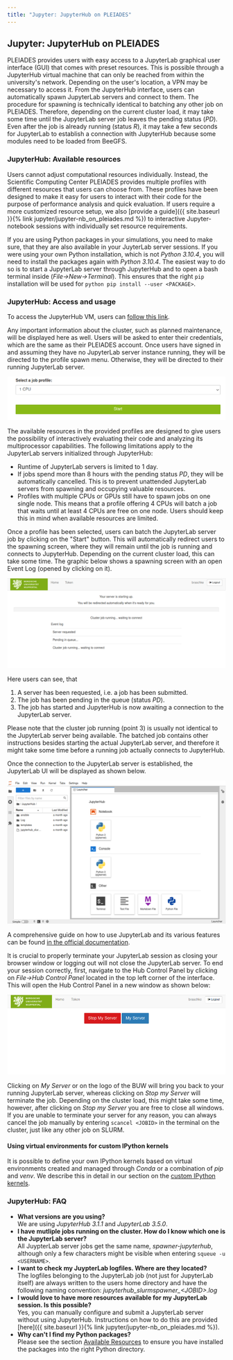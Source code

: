 ```yaml
---
title: "Jupyter: JupyterHub on PLEIADES"
---
```


## Jupyter: JupyterHub on PLEIADES

PLEIADES provides users with easy access to a JupyterLab graphical user interface (GUI) that comes with preset resources. This is possible through a JupyterHub virtual machine that can only be reached from within the university's network. Depending on the user's location, a VPN may be necessary to access it. From the JupyterHub interface, users can automatically spawn JupyterLab servers and connect to them. The procedure for spawning is technically identical to batching any other job on PLEIADES. Therefore, depending on the current cluster load, it may take some time until the JupyterLab server job leaves the pending status (*PD*). Even after the job is already running (status *R*), it may take a few seconds for JupyterLab to establish a connection with JupyterHub because some modules need to be loaded from BeeGFS.

### JupyterHub: Available resources

Users cannot adjust computational resources individually. Instead, the Scientific Computing Center PLEIADES provides multiple profiles with different resources that users can choose from. These profiles have been designed to make it easy for users to interact with their code for the purpose of performance analysis and quick evaluation. If users require a more customized resource setup, we also [provide a guide]({{ site.baseurl }}{% link jupyter/jupyter-nb_on_pleiades.md %}) to interactive Jupyter-notebook sessions with individually set resource requirements.  
  
If you are using Python packages in your simulations, you need to make sure, that they are also available in your JuyterLab server sessions. If you were using your own Python installation, which is not *Python 3.10.4*, you will need to install the packages again with *Python 3.10.4*. The easiest way to do so is to start a JupyterLab server through JupyterHub and to open a bash terminal inside (*File-&gt;New-&gt;Terminal*). This ensures that the right `pip` installation will be used for `python pip install --user <PACKAGE>`.



### JupyterHub: Access and usage

To access the JupyterHub VM, users can [follow this link](https://jupyterhub.pleiades.uni-wuppertal.de/).
  
Any important information about the cluster, such as planned maintenance, will be displayed here as well. Users will be asked to enter their credentials, which are the same as their PLEIADES account. Once users have signed in and assuming they have no JupyterLab server instance running, they will be directed to the profile spawn menu. Otherwise, they will be directed to their running JupyterLab server.

[![Dropdown menu for the profile selection](../assets/img/jupyterhub/jh_profileSelection.png)](../assets/img/jupyterhub/jh_profileSelection.png "Dropdown menu for the profile selection")

The available resources in the provided profiles are designed to give users the possibility of interactively evaluating their code and analyzing its multiprocessor capabilities. The following limitations apply to the JupyterLab servers initialized through JupyterHub:

* Runtime of JupyterLab servers is limited to 1 day.
* If jobs spend more than 8 hours with the pending status *PD*, they will be automatically cancelled. This is to prevent unattended JupyterLab servers from spawning and occupying valuable resources.
* Profiles with multiple CPUs or GPUs still have to spawn jobs on one single node. This means that a profile offering 4 CPUs will batch a job that waits until at least 4 CPUs are free on one node. Users should keep this in mind when available resources are limited.

Once a profile has been selected, users can batch the JupyterLab server job by clicking on the "Start" button. This will automatically redirect users to the spawning screen, where they will remain until the job is running and connects to JupyterHub. Depending on the current cluster load, this can take some time. The graphic below shows a spawning screen with an open Event Log (opened by clicking on it).

[![Spawning screen with open event log](../assets/img/jupyterhub/jh_pending.png)](assets/img/jupyterhub/jh_pending.png "Spawning screen with open event log")

Here users can see, that

1. A server has been requested, i.e. a job has been submitted.
2. The job has been pending in the queue (status *PD*).
3. The job has started and JupyterHub is now awaiting a connection to the JupyterLab server.

Please note that the cluster job running (point 3) is usually not identical to the JupyterLab server being available. The batched job contains other instructions besides starting the actual JupyterLab server, and therefore it might take some time before a running job actually connects to JupyterHub.
  
  
Once the connection to the JupyterLab server is established, the JupyterLab UI will be displayed as shown below.
  
[![GUI of JupyterLab](../assets/img/jupyterhub/jh_interface.png)](assets/img/jupyterhub/jh_interface.png "GUI of JupyterLab")
  
A comprehensive guide on how to use JupyterLab and its various features can be found [in the official documentation](https://jupyterlab.readthedocs.io/en/stable/user/interface.html).
  
It is crucial to properly terminate your JupyterLab session as closing your browser window or logging out will not close the JupyterLab server. To end your session correctly, first, navigate to the Hub Control Panel by clicking on *File-&gt;Hub Control Panel* located in the top left corner of the interface. This will open the Hub Control Panel in a new window as shown below:
  
[![Hub Control Panel](../assets/img/jupyterhub/jh_hubControl.png)](assets/img/jupyterhub/jh_hubControl.png "Hub Control Panel")
  
Clicking on *My Server* or on the logo of the BUW will bring you back to your running JupyterLab server, whereas clicking on *Stop my Server* will terminate the job. Depending on the cluster load, this might take some time, however, after clicking on *Stop my Server* you are free to close all windows.  
If you are unable to terminate your server for any reason, you can always cancel the job manually by entering `scancel <JOBID>` in the terminal on the cluster, just like any other job on SLURM.

#### Using virtual environments for custom IPython kernels

It is possible to define your own IPython kernels based on virtual environments created and managed through *Conda* or a combination of *pip* and *venv*. We describe this in detail in our section on the [custom IPython kernels](./jupyter-kernels.md).
  
### JupyterHub: FAQ
* **What versions are you using?**  
We are using *JupyterHub 3.1.1* and *JupyterLab 3.5.0*.
* **I have mutliple jobs running on the cluster. How do I know which one is the JupyterLab server?**  
All JuypterLab server jobs get the same name, *spawner-jupyterhub*, although only a few characters might be visible when entering `squeue -u <USERNAME>`.
* **I want to check my JuypterLab logfiles. Where are they located?**  
The logfiles belonging to the JupyterLab job (not just for JupyterLab itself) are always written to the users home directory and have the following naming convention: *jupyterhub_slurmspawner_&lt;JOBID&gt;.log*
* **I would love to have more resources available for my JupyterLab session. Is this possible?**  
Yes, you can manually configure and submit a JupyterLab server without using JupyterHub. Instructions on how to do this are provided [here]({{ site.baseurl }}{% link jupyter/jupyter-nb_on_pleiades.md %}). 
* **Why can't I find my Python packages?**  
Please see the section [Available Resources](#jupyterhub:-available-resources) to ensure you have installed the packages into the right Python directory.
















